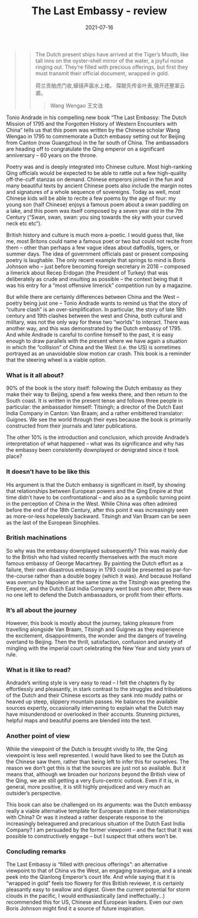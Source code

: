 ﻿---
layout: layouts/bookreview.njk

tags:
  - post
  - review

title: The Last Embassy - review
review_book_main_title: The Last Embassy
review_book_sub_title: The Dutch Mission of 1795 and the Forgotten History of Western Encounters with China
review_book_author: Tonio Andrade
review_book_image_url: https://res.cloudinary.com/ds2o5ecdw/image/upload/acovers/0691177112.02._SCL_.jpg
review_book_image_small_url: https://res.cloudinary.com/ds2o5ecdw/image/upload/acovers/0691177112.02._SCM_.jpg
review_publication_date: 2021-07-06
review_publisher: Princeton University Press
review_pages: 424
review_ISBN13: 978-0691177113
review_book_tags:
  - [Asia]
  - [Late Modern]
  - [Political, Social]
  - [China, Netherlands]
review_podcasts:
  - 
shopping_links:
  - [https://www.amazon.co.uk/Last-Embassy-Mission-Forgotten-Encounters/dp/0691177112/, Amazon UK, Amazon UK book link]
  - [https://www.amazon.com/Last-Embassy-Mission-Forgotten-Encounters/dp/0691177112/, Amazon US, Amazon US book link]
review_author: Anthony Webb
date: 2021-07-16
review_rating: ★★★★☆
permalink: '/2021/07/16/the-last-embassy/'
review_summary: '<p>The Last Embassy offers an alternative viewpoint to that of China vs the West, an absorbing travelogue, and a sneak peek into the Qianlong Emperor’s court. It is also a very engaging read with a smooth but vivid writing style.</p><p>I would enthusiastically recommend this to anyone with an interest in China’s past – or present.</p>'
---
>> The Dutch present ships have arrived at the Tiger’s Mouth,
>> like tall inns on the oyster-shell mirror of the water, a joyful noise ringing out.
>> They’re filled with precious offerings, but first they must transmit their official document, wrapped in gold.
>> 
>>  荷兰贡舶虎门收,蠔镜声嚣水上楼。
>> 琛献先传金叶表,翎开还整翠云裘。
>>>
>>> Wang Wengao 王文诰

Tonio Andrade in his compelling new book “The Last Embassy: The Dutch Mission of 1795 and the Forgotten History of Western Encounters with China” tells us that this poem was written by the Chinese scholar Wang Wengao in 1795 to commemorate a Dutch embassy setting out for Beijing from Canton (now Guangzhou) in the far south of China. The ambassadors are heading off to congratulate the Qing emperor on a significant anniversary – 60 years on the throne.

Poetry was and is deeply integrated into Chinese culture. Most high-ranking Qing officials would be expected to be able to rattle out a few high-quality off-the-cuff stanzas on demand. Chinese emperors joined in the fun and many beautiful texts by ancient Chinese poets also include the margin notes and signatures of a whole sequence of sovereigns. Today as well, most Chinese kids will be able to recite a few poems by the age of four: my young son (half Chinese) enjoys a famous poem about a swan paddling on a lake, and this poem was itself composed by a seven year old in the 7th Century (“Swan, swan, swan: you sing towards the sky with your curved neck etc etc”).

British history and culture is much more a-poetic. I would guess that, like me, most Britons could name a famous poet or two but could not recite from them – other than perhaps a few vague ideas about daffodils, tigers, or summer days. The idea of government officials past or present composing poetry is laughable. The only recent example that springs to mind is Boris Johnson who – just before becoming foreign secretary in 2016 – composed a limerick about Recep Erdogan (the President of Turkey) that was deliberately as crude and insulting as possible – the context being that it was his entry for a “most offensive limerick” competition run by a magazine.

But while there are certainly differences between China and the West – poetry being just one – Tonio Andrade wants to remind us that the story of “culture clash” is an over-simplification. In particular, the story of late 18th century and 19th clashes between the west and China, both cultural and military, was not the only way for these two “worlds” to interact. There was another way, and this was demonstrated by the Dutch embassy of 1795. And while Andrade is careful to confine himself to the past, it is easy enough to draw parallels with the present where we have again a situation in which the “collision” of China and the West (i.e. the US) is sometimes portrayed as an unavoidable slow motion car crash. This book is a reminder that the steering wheel is a viable option.

### What is it all about?
90% of the book is the story itself: following the Dutch embassy as they make their way to Beijing, spend a few weeks there, and then return to the South coast. It is written in the present tense and follows three people in particular: the ambassador himself: Titsingh; a director of the Dutch East India Company in Canton: Van Braam; and a rather embittered translator: Guignes. We see the world through their eyes because the book is primarily constructed from their journals and later publications.

The other 10% is the introduction and conclusion, which provide Andrade’s interpretation of what happened – what was its significance and why has the embassy been consistently downplayed or denigrated since it took place?

### It doesn’t have to be like this
His argument is that the Dutch embassy is significant in itself, by showing that relationships between European powers and the Qing Empire at that time didn’t have to be confrontational – and also as a symbolic turning point in the perception of China in the West. While China was often admired before the end of the 18th Century, after this point it was increasingly seen as more-or-less hopelessly backward. Titsingh and Van Braam can be seen as the last of the European Sinophiles.

### British machinations
So why was the embassy downplayed subsequently? This was mainly due to the British who had visited recently themselves with the much more famous embassy of George Macartney. By painting the Dutch effort as a failure, their own disastrous embassy in 1793 could be presented as par-for-the-course rather than a double bogey (which it was). And because Holland was overrun by Napoleon at the same time as the Titsingh was greeting the Emperor, and the Dutch East India Company went bust soon after, there was no one left to defend the Dutch ambassadors, or profit from their efforts.

### It’s all about the journey 
However, this book is mostly about the journey, taking pleasure from travelling alongside Van Braam, Titsingh and Guignes as they experience the excitement, disappointments, the wonder and the dangers of traveling overland to Beijing. Then the thrill, satisfaction, confusion and anxiety of mingling with the imperial court celebrating the New Year and sixty years of rule.

### What is it like to read?
Andrade’s writing style is very easy to read – I felt the chapters fly by effortlessly and pleasantly, in stark contrast to the struggles and tribulations of the Dutch and their Chinese escorts as they sank into muddy paths or heaved up steep, slippery mountain passes. He balances the available sources expertly, occasionally intervening to explain what the Dutch may have misunderstood or overlooked in their accounts. Stunning pictures, helpful maps and beautiful poems are blended into the text.

### Another point of view
While the viewpoint of the Dutch is brought vividly to life, the Qing viewpoint is less well represented. I would have liked to see the Dutch as the Chinese saw them, rather than being left to infer this for ourselves. The reason we don’t get this is that the sources are just not so available. But it means that, although we broaden our horizons beyond the British view of the Qing, we are still getting a very Euro-centric outlook. Even if it is, in general, more positive, it is still highly prejudiced and very much an outsider’s perspective.

This book can also be challenged on its arguments: was the Dutch embassy really a viable alternative template for European states in their relationships with China? Or was it instead a rather desperate response to the increasingly beleaguered and precarious situation of the Dutch East India Company? I am persuaded by the former viewpoint – and the fact that it was possible to constructively engage – but I suspect that others won’t be.

### Concluding remarks
The Last Embassy is “filled with precious offerings”: an alternative viewpoint to that of China vs the West, an engaging travelogue, and a sneak peek into the Qianlong Emperor’s court life. And while saying that it is “wrapped in gold” feels too flowery for this British reviewer, it is certainly pleasantly easy to swallow and digest. Given the current potential for storm clouds in the pacific, I would enthusiastically (and ineffectually…) recommended this for US, Chinese and European leaders. Even our own Boris Johnson might find it a source of future inspiration.